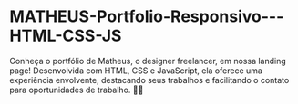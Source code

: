 # MATHEUS-Portfolio-Responsivo---HTML-CSS-JS
 Conheça o portfólio de Matheus, o designer freelancer, em nossa landing page! Desenvolvida com HTML, CSS e JavaScript, ela oferece uma experiência envolvente, destacando seus trabalhos e facilitando o contato para oportunidades de trabalho. 🚀✨
